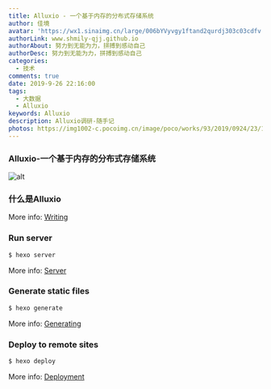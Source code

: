 ```yaml
---
title: Alluxio - 一个基于内存的分布式存储系统
author: 佳境
avatar: 'https://wx1.sinaimg.cn/large/006bYVyvgy1ftand2qurdj303c03cdfv.jpg'
authorLink: www.shmily-qjj.github.io
authorAbout: 努力到无能为力，拼搏到感动自己
authorDesc: 努力到无能为力，拼搏到感动自己
categories:
  - 技术
comments: true  
date: 2019-9-26 22:16:00
tags:
  - 大数据
  - Alluxio
keywords: Alluxio
description: Alluxio调研-随手记
photos: https://img1002-c.pocoimg.cn/image/poco/works/93/2019/0924/23/15693373275900626_201174771_H800.png
---
```

### Alluxio-一个基于内存的分布式存储系统  
![alt](https://vi2.xiu123.cn/live/2019/09/24/22/1002v1569336488318656852_b.jpg)   
### 什么是Alluxio


More info: [Writing](https://hexo.io/docs/writing.html)

### Run server

``` bash
$ hexo server
```

More info: [Server](https://hexo.io/docs/server.html)

### Generate static files

``` bash
$ hexo generate
```

More info: [Generating](https://hexo.io/docs/generating.html)

### Deploy to remote sites

``` bash
$ hexo deploy
```

More info: [Deployment](https://hexo.io/docs/deployment.html)
